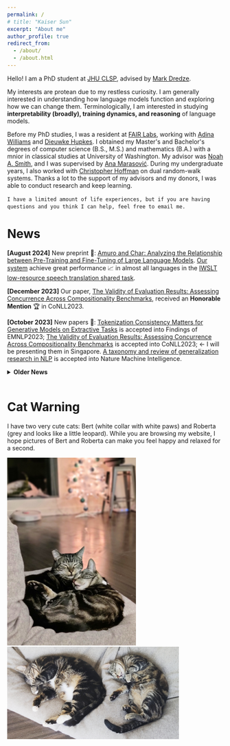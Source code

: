 ```yaml
---
permalink: /
# title: "Kaiser Sun"
excerpt: "About me"
author_profile: true
redirect_from:
  - /about/
  - /about.html
---
```

Hello! I am a PhD student at [JHU CLSP](https://www.clsp.jhu.edu/), advised by [Mark Dredze](https://www.cs.jhu.edu/~mdredze/).
 
My interests are protean due to my restless curiosity. I am generally interested in understanding how language models function and exploring how we can change them.
Terminologically, I am interested in studying **interpretability (broadly), training dynamics, and reasoning** of language models.

Before my PhD studies, I was a resident at [FAIR Labs](https://ai.facebook.com/research/), working with [Adina Williams](https://ai.facebook.com/people/adina-williams) and [Dieuwke Hupkes](https://dieuwkehupkes.nl/). I obtained my Master's and Bachelor's degrees of computer science (B.S., M.S.) and mathematics (B.A.) with a mnior in classical studies at University of Washington. My advisor was [Noah A. Smith](https://homes.cs.washington.edu/~nasmith/), and I was supervised by [Ana Marasović](https://www.anamarasovic.com/). During my undergraduate years, I also worked with [Christopher Hoffman](https://sites.math.washington.edu/~hoffman/) on dual random-walk systems. Thanks a lot to the support of my advisors and my donors, I was able to conduct research and keep learning.

`I have a limited amount of life experiences, but if you are having questions and you think I can help, feel free to email me.`

News
======
**[August 2024]** New preprint 📄: [Amuro and Char: Analyzing the Relationship between Pre-Training and Fine-Tuning of Large Language Models](https://arxiv.org/abs/2408.06663). [Our system](https://aclanthology.org/2024.iwslt-1.19.pdf) achieve great performance 📈 in almost all languages in the [IWSLT low-resource speech translation shared task](https://iwslt.org/2024/low-resource). 

**[December 2023]** Our paper, [The Validity of Evaluation Results: Assessing Concurrence Across Compositionality Benchmarks](https://arxiv.org/abs/2310.17514), received an **Honorable Mention** 🏆 in CoNLL2023.

**[October 2023]** New papers 📄: [Tokenization Consistency Matters for Generative Models on Extractive Tasks](https://arxiv.org/pdf/2212.09912) is accepted into Findings of EMNLP2023; [The Validity of Evaluation Results: Assessing Concurrence Across Compositionality Benchmarks](https://arxiv.org/abs/2310.17514) is accepted into CoNLL2023; <- I will be presenting them in Singapore. [A taxonomy and review of generalization research in NLP](https://www.nature.com/articles/s42256-023-00729-y) is accepted into Nature Machine Intelligence.

<details>
  <summary><b>Older News</b></summary>
  <b>[July 2023]</b> Our work <a href="https://openreview.net/forum?id=MF9uv95psps">A Replication Study of Compositional Generalization Works on Semantic Parsing</a> was recognized as an 🏆 Outstanding Paper 🏆 in the <a href="https://paperswithcode.com/rc2022">ML Reproducibility challenge</a>. <br/>

  <b>[August 2022]</b> I finished my master's degree, moved to New York City, and will spend a year here for my residency at Meta AI, working with <a href="https://ai.facebook.com/people/adina-williams">Adina Williams</a> and <a href="https://dieuwkehupkes.nl/">Dieuwke Hupkes</a>. <br/>

  <b>[June 2022]</b> I moved to Santa Clara for my internship at AWS AI, working with <a href="https://qipeng.me/">Peng Qi</a> and <a href="https://yuhao.im/">Yuhao Zhang</a>. <br/>

  <b>[December 2021]</b> I began as a teaching assistant in <a href="https://nasmith.github.io/NLP-winter22/about/">Natural Language Processing</a> at UW for winter and spring quarter. <br/>

  <b>[September 2021]</b> I began as a teaching assistant in <a href="https://courses.cs.washington.edu/courses/csep546/21au/">Machine Learning</a> at UW for fall quarter. <br/>

 <b>[July 2021]</b> I began my software engineering internship in AuthService team at Amazon. <br/>

 <b>[May 2021]</b> Our paper <a href="https://aclanthology.org/2021.findings-acl.361.pdf">Effective Attention Sheds Light On Interpretability</a> was accepted into Findings of ACL2021. Big thanks to Ana! 🌻 <br/>

 <b>[March 2021]</b> Finished my Bachelor's degrees 🤓 - B.S. in CS and B.A. in math, as well as a minor in classical studies; I began as a teaching assistant in <a href="https://courses.cs.washington.edu/courses/csep590b/">Enterprise Chatbots</a> at UW for spring quarter. <br/>

  <b>[November 2020]</b> Joined <a href="https://noonum.ai">Noonum</a> as a data scientist intern. <br/>

  <b>[July 2020]</b> I began my software engineering internship in AuthEngine team at Amazon.<br/>

  <b>[September 2019]</b> Began a project on dual random-walk systems with Professor <a href="https://sites.math.washington.edu/~hoffman/">Christopher Hoffman</a> at Washington Experimental Mathematics Lab. <br/>

  <b>[July 2019]</b> Began my internship at National Oceanic & Atmospheric Administration (NOAA) mentored by Dr. <a href="https://www.fisheries.noaa.gov/contact/jason-cope-phd">Jason Cope</a>. <br/>
</details>
<br>


Cat Warning
======
I have two very cute cats: Bert (white collar with white paws) and Roberta (grey and looks like a little leopard). While you are browsing my website, I hope pictures of Bert and Roberta can make you feel happy and relaxed for a second.

<img src="../images/photos/SnugglingBertRoberta.jpg" alt="bertRoberta1" width="300"/>
<img src="../images/photos/BertRoberta.jpg" alt="bertRoberta" width="400"/>
